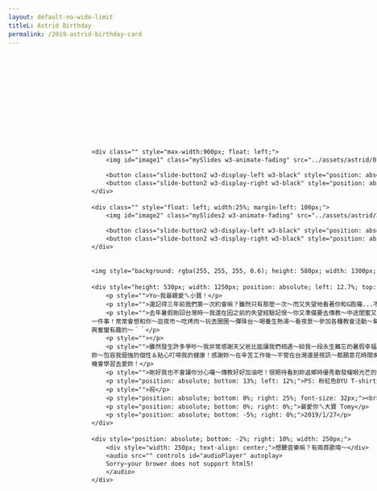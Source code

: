 ```yaml
---
layout: default-no-wide-limit
titleL: Astrid Birthday
permalink: /2019-astrid-birthday-card
---
```


<link rel="stylesheet" href="https://www.w3schools.com/w3css/4/w3.css">

<div id="inside" style="height: 700px; width: 1400px; margin-top: 200px; margin-left: 165px;">

    <div class="" style="max-width:900px; float: left;">
        <img id="image1" class="mySlides w3-animate-fading" src="../assets/astrid/0.jpg" style="width:100%; height:623px;">
<!--        <img class="mySlides w3-animate-fading" src="../assets/astrid/1.jpg" style="width:100%; height:623px;">-->
<!--        <img class="mySlides w3-animate-fading" src="../assets/astrid/2.jpg" style="width:100%; height:623px;">-->
<!--        <img class="mySlides w3-animate-fading" src="../assets/astrid/3.jpg" style="width:100%; height:623px;">-->
<!--        <img class="mySlides w3-animate-fading" src="../assets/astrid/4.jpg" style="width:100%; height:623px;">-->
<!--        <img class="mySlides w3-animate-fading" src="../assets/astrid/5.jpg" style="width:100%; height:623px;">-->
<!--        <img class="mySlides w3-animate-fading" src="../assets/astrid/6.jpg" style="width:100%; height:623px;">-->
<!--        <img class="mySlides w3-animate-fading" src="../assets/astrid/7.jpg" style="width:100%; height:623px;">-->
<!--        <img class="mySlides w3-animate-fading" src="../assets/astrid/8.jpg" style="width:100%; height:623px;">-->
<!--        <img class="mySlides w3-animate-fading" src="../assets/astrid/9.jpg" style="width:100%; height:623px;">-->
<!--        <img class="mySlides w3-animate-fading" src="../assets/astrid/10.jpg" style="width:100%; height:623px;">-->
<!--        <img class="mySlides w3-animate-fading" src="../assets/astrid/11.jpg" style="width:100%; height:623px;">-->
<!--        <img class="mySlides w3-animate-fading" src="../assets/astrid/12.jpg" style="width:100%; height:623px;">-->
<!--        <img class="mySlides w3-animate-fading" src="../assets/astrid/13.jpg" style="width:100%; height:623px;">-->
<!--        <img class="mySlides w3-animate-fading" src="../assets/astrid/14.jpg" style="width:100%; height:623px;">-->
<!--        <img class="mySlides w3-animate-fading" src="../assets/astrid/15.jpg" style="width:100%; height:623px;">-->
<!--        <img class="mySlides w3-animate-fading" src="../assets/astrid/16.jpg" style="width:100%; height:623px;">-->
<!--        <img class="mySlides w3-animate-fading" src="../assets/astrid/memory.jpg" style="width:100%; height:623px;">-->
        <button class="slide-button2 w3-display-left w3-black" style="position: absolute; left: 9.85%; top: 86%;" onclick="plusDivs(-1, 0)">&#10094;</button>
        <button class="slide-button2 w3-display-right w3-black" style="position: absolute; right: 36.5%; top: 86%;" onclick="plusDivs(1, 0)">&#10095;</button>
    </div>
    
    <div class="" style="float: left; width:25%; margin-left: 100px;">
        <img id="image2" class="mySlides2 w3-animate-fading" src="../assets/astrid/20.jpg">
<!--        <img class="mySlides2 w3-animate-fading" src="../assets/astrid/21.jpg">-->
<!--        <img class="mySlides2 w3-animate-fading" src="../assets/astrid/22.jpg">-->
<!--        <img class="mySlides2 w3-animate-fading" src="../assets/astrid/23.jpg">-->
<!--        <img class="mySlides2 w3-animate-fading" src="../assets/astrid/24.jpg">-->
<!--        <img class="mySlides2 w3-animate-fading" src="../assets/astrid/25.jpg">-->
<!--        <img class="mySlides2 w3-animate-fading" src="../assets/astrid/26.jpg">-->
<!--        <img class="mySlides2 w3-animate-fading" src="../assets/astrid/27.jpg">-->
<!--        <img class="mySlides2 w3-animate-fading" src="../assets/astrid/28.jpg">-->
<!--        <img class="mySlides2 w3-animate-fading" src="../assets/astrid/29.jpg">-->
<!--        <img class="mySlides2 w3-animate-fading" src="../assets/astrid/30.jpg">-->
<!--        <img class="mySlides2 w3-animate-fading" src="../assets/astrid/31.jpg">-->
<!--        <img class="mySlides2 w3-animate-fading" src="../assets/astrid/32.jpg">-->
<!--        <img class="mySlides2 w3-animate-fading" src="../assets/astrid/33.jpg">-->
<!--        <img class="mySlides2 w3-animate-fading" src="../assets/astrid/34.jpg">-->
<!--        <img class="mySlides2 w3-animate-fading" src="../assets/astrid/35.jpg">-->
<!--        <img class="mySlides2 w3-animate-fading" src="../assets/astrid/36.jpg">-->
        <button class="slide-button2 w3-display-left w3-black" style="position: absolute; left: 69.5%; top: 86%;" onclick="plusDivs(-1, 1)">&#10094;</button>
        <button class="slide-button2 w3-display-right w3-black" style="position: absolute; right: 9.8%; top: 86%;" onclick="plusDivs(1, 1)">&#10095;</button>
    </div>
    
    
    <img style="background: rgba(255, 255, 255, 0.6); height: 580px; width: 1300px; position: absolute; left: 11.35%; top: 3%; border-radius: 25px;">
    
    <div style="height: 530px; width: 1250px; position: absolute; left: 12.7%; top: 6%; border-radius: 25px; font-size: 16px; text-shadow: 2px 2px #afafaf;">
        <p style="">Yo~我最親愛ㄟ小寶！</p> 
        <p style="">還記得三年前我們第一次約會嘛？雖然只有那麼一次～而又失望地看著你和G跑囉...不過我覺得我很幸運～因為這五個月來有你一直的陪伴！</p>
        <p style="">去年暑假剛回台灣時～我還在因之前的失望經驗記恨～你又準備要去傳教～中途閨蜜又殺進來～XD～只不過巧妙地是我心裡想的事情一一實現～發現我們是多麼地像彼此～喜歡彼此～就在暑假結束前一星期～最後我們真在一起～真的是超幸福的一件事！常常會想和你～逛夜市～吃烤肉～玩丟圈圈～彈珠台～喝養生熱湯～看夜景～參加各種教會活動～幫你按摩～替你抱怨委屈～只要在一起～感覺就很快樂！當然～你還不忘教我USANA營養學～要我這個小腦袋多少記一點...雖然有時很煩...不過看你教的這麼興奮蠻有趣的～＾＾</p>
        <p style=""></p>
        <p style="">雖然發生許多爭吵～我非常感謝天父爸比能讓我們相遇～給我一段永生難忘的暑假幸福＆遠距離相愛時光！妳真的是位非常優秀的姐妹！你很努力去成為一位讓人願意花時間讀的有趣小說～而你也確實如此有趣！我從沒後悔過讀你這本書＾＾感謝妳～包容我倔強的個性＆貼心叮嚀我的健康！感謝妳～在辛苦工作後～不管在台灣還是視訊～都願意花時間來陪我這孤單老人～早上晚上都能見到你～甚至聊到睡著而忘記關燈！我真的很感謝妳如此地愛我～感謝你一直以來那麼多的付出和犧牲！感謝妳～讓我有這個機會學習去愛妳！</p>
        <p style="">剛好我也不會讓你分心囉～傳教好好加油吧！很期待看到妳返鄉時優秀散發耀眼光芒的一面！願神祝福你～傳教豐滿收割～妳＆家庭平安健康快樂！也記得別駝背ㄚ～挺胸綻放自信的光芒最漂釀！有需要幫忙～我依然都在這！</p>
        <p style="position: absolute; bottom: 13%; left: 12%;">PS: 粉紅色BYU T-shirt生日禮物還喜歡嘛？我當然知道你不怎麼特別喜歡粉紅色～不過我想當你穿上後～應該很迷人可愛唄！？哈哈～</p>
        <p style="">祝</p>
        <p style="position: absolute; bottom: 0%; right: 25%; font-size: 32px;"><br>生日大Happy~願望快快實現～傳教順利！！！<br></p>
        <p style="position: absolute; bottom: 0%; right: 0%;">最愛你ㄟ大寶 Tomy</p>
        <p style="position: absolute; bottom: -5%; right: 0%;">2019/1/27</p>
    </div>
    
    <div style="position: absolute; bottom: -2%; right: 10%; width: 250px;">
        <div style="width: 250px; text-align: center;">想聽音樂嘛？有兩首歌唷～</div>
        <audio src="" controls id="audioPlayer" autoplay>
        Sorry~your brower does not support html5!
        </audio>
    </div>
</div>


<div id="two-heart" style="display: block;">
<div class='left-heart heart animated css' style="left: 0%;"></div> 
    <div class='right-heart heart animated css' style="right: 0%;"></div> 
</div>

<script src="https://code.jquery.com/jquery-2.2.0.js"></script>
<script>
var myIndex = -1;
var myIndex2 = 19;
<!--showDivs(myIndex);-->
<!--showDivs2(myIndex2);-->
carousel();
carouselV();
audioPlayer();



function carousel() {
    var image = document.getElementById('image1');
    var downloadingImage = new Image();
    downloadingImage.onload = function(){
        image.src = this.src;   
    };
    image.classList.add("w3-animate-fading");
    if (myIndex <= 16) {
        myIndex++;
        downloadingImage.src ="../assets/astrid/" + myIndex + ".jpg";
        setTimeout(carousel, 10000);    
    } else {
        image.classList.remove("w3-animate-fading");
        downloadingImage.src = "../assets/astrid/memory.jpg";
    }
    
<!--    var i;-->
<!--    var x = document.getElementsByClassName("mySlides");-->
<!--    for (i = 0; i < x.length; i++) {-->
<!--        x[i].style.display = "none";  -->
<!--    }-->
<!--    myIndex++;-->
<!--    if (myIndex <= x.length-1) {-->
<!--        x[myIndex-1].style.display = "block";  -->
<!--        setTimeout(carousel, 7000);    -->
<!--    } else {-->
<!--        x[myIndex-1].style.display = "block";  -->
<!--        x[myIndex-1].classList.remove("w3-animate-fading");-->
<!--    }-->
}

function carouselV() {
    var image2 = document.getElementById('image2');
    var downloadingImage = new Image();
    downloadingImage.onload = function(){
        image2.src = this.src;   
    };
    image2.classList.add("w3-animate-fading");
    if (myIndex2 < 36) {
        myIndex2++;
        downloadingImage.src ="../assets/astrid/" + myIndex2 + ".jpg";
        setTimeout(carouselV, 10000);    
    } else {
        image2.classList.remove("w3-animate-fading");
        downloadingImage.src = "../assets/astrid/36.jpg";
    }
<!--    var i;-->
<!--    var x = document.getElementsByClassName("mySlides2");-->
<!--    for (i = 0; i < x.length; i++) {-->
<!--    x[i].style.display = "none";  -->
<!--    }-->
<!--    myIndex2++;-->
<!--    if (myIndex2 <= x.length-1) {-->
<!--        x[myIndex2-1].style.display = "block";  -->
<!--        setTimeout(carouselV, 7000);   -->
<!--    } else {-->
<!--        x[myIndex2-1].style.display = "block";  -->
<!--        x[myIndex2-1].classList.remove("w3-animate-fading");-->
<!--    }-->
}

function plusDivs(n, index) {
    if (index == 0) {
        showDivs(myIndex += n);
    } else {
        showDivs2(myIndex2 += n);
    }
}

<!--function currentDiv(n) {-->
<!--    showDivs(slideIndex = n);-->
<!--}-->

function showDivs(n) {
    var image = document.getElementById('image1');
    var downloadingImage = new Image();
    downloadingImage.onload = function(){
        image.src = this.src;   
    };
    image.classList.remove("w3-animate-fading");
    if (n <= 16) {
        if (n < 0) myIndex = 0;
        downloadingImage.src ="../assets/astrid/" + myIndex + ".jpg";
    } else {
        myIndex = 17;
        downloadingImage.src = "../assets/astrid/memory.jpg";
    }
    
<!--    var i;-->
    <!--    var x = document.getElementsByClassName("mySlides");-->
<!--    if (n >= x.length) {myIndex = 0}-->
<!--    if (n < 0) {myIndex = x.length-1}-->
<!--    for (i = 0; i < x.length; i++) {-->
<!--        x[i].style.display = "none";  -->
<!--    }-->
<!--    x[myIndex].style.display = "block";  -->
}

function showDivs2(n) {
    var image = document.getElementById('image2');
    var downloadingImage = new Image();
    downloadingImage.onload = function(){
        image.src = this.src;   
    };
    image.classList.remove("w3-animate-fading");
    if (n < 36) {
        if (n < 20) myIndex2 = 20;
        downloadingImage.src ="../assets/astrid/" + myIndex2 + ".jpg";
    } else {
        myIndex2 = 36;
        downloadingImage.src = "../assets/astrid/36.jpg";
    }
<!--    var i;-->
<!--    var x = document.getElementsByClassName("mySlides2");-->
<!--    if (n >= x.length) {myIndex2 = 0}-->
<!--    if (n < 0) {myIndex2 = x.length-1}-->
<!--    for (i = 0; i < x.length; i++) {-->
<!--    x[i].style.display = "none";  -->
<!--    }-->
<!--    x[myIndex2].style.display = "block";  -->
}

function audioPlayer() {
    var current = 0;
    var list = ["../assets/astrid/can-or-can-not.mp3", "../assets/astrid/Never-Enough.mp3"];
    $("#audioPlayer")[0].src = list[current];
<!--    $("#audioPlayer")[0].play();-->
    $("#audioPlayer")[0].addEventListener("ended", function() {
        current++;
        if (current == list.length) {
            current = 0;
        }
        $("#audioPlayer")[0].src = list[current];
        $("#audioPlayer")[0].play();
    });
<!--    alert("不對唷...再想想~~~^^");-->
}

</script>


